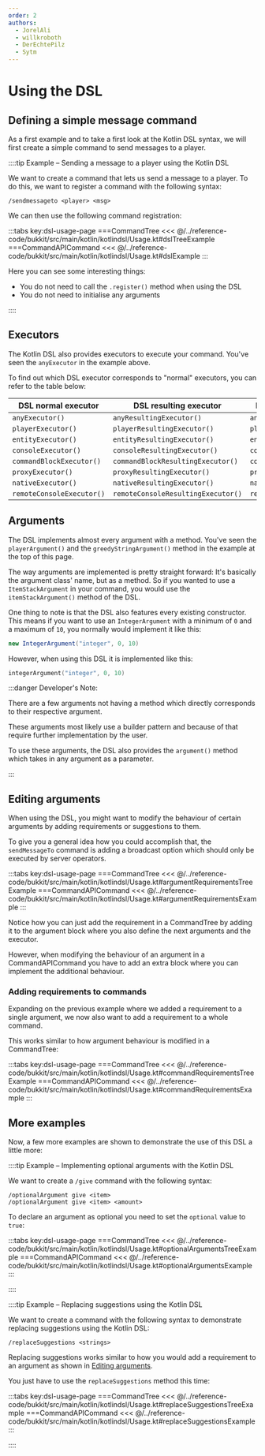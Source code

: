 ```yaml
---
order: 2
authors:
  - JorelAli
  - willkroboth
  - DerEchtePilz
  - Sytm
---
```


# Using the DSL

## Defining a simple message command

As a first example and to take a first look at the Kotlin DSL syntax, we will first create a simple command to send messages to a player.

::::tip Example – Sending a message to a player using the Kotlin DSL

We want to create a command that lets us send a message to a player. To do this, we want to register a command with the following syntax:

```mccmd
/sendmessageto <player> <msg>
```

We can then use the following command registration:

:::tabs key:dsl-usage-page
===CommandTree
<<< @/../reference-code/bukkit/src/main/kotlin/kotlindsl/Usage.kt#dslTreeExample
===CommandAPICommand
<<< @/../reference-code/bukkit/src/main/kotlin/kotlindsl/Usage.kt#dslExample
:::


Here you can see some interesting things:

- You do not need to call the `.register()` method when using the DSL
- You do not need to initialise any arguments

::::

## Executors

The Kotlin DSL also provides executors to execute your command. You've seen the `anyExecutor` in the example above.

To find out which DSL executor corresponds to "normal" executors, you can refer to the table below:

| DSL normal executor       | DSL resulting executor             | DSL normal execution info      | DSL resulting execution info            | "normal" Executor         |
|---------------------------|------------------------------------|--------------------------------|-----------------------------------------|---------------------------|
| `anyExecutor()`           | `anyResultingExecutor()`           | `anyExecutionInfo()`           | `anyResultingExecutionInfo`             | `executes()`              |
| `playerExecutor()`        | `playerResultingExecutor()`        | `playerExecutionInfo()`        | `playerResultingExecutionInfo()`        | `executesPlayer()`        |
| `entityExecutor()`        | `entityResultingExecutor()`        | `entityExecutionInfo()`        | `entityResultingExecutionInfo()`        | `executesEntity()`        |
| `consoleExecutor()`       | `consoleResultingExecutor()`       | `consoleExecutionInfo()`       | `consoleResultingExecutionInfo()`       | `executesConsole()`       |
| `commandBlockExecutor()`  | `commandBlockResultingExecutor()`  | `commandBlockExecutionInfo()`  | `commandBlockResultingExecutionInfo()`  | `executesCommandBlock()`  |
| `proxyExecutor()`         | `proxyResultingExecutor()`         | `proxyExecutionInfo()`         | `proxyResultingExecutionInfo()`         | `executesProxy()`         |
| `nativeExecutor()`        | `nativeResultingExecutor()`        | `nativeExecutionInfo()`        | `nativeResultingExecutionInfo()`        | `executesNative()`        |
| `remoteConsoleExecutor()` | `remoteConsoleResultingExecutor()` | `remoteConsoleExecutionInfo()` | `remoteConsoleResultingExecutionInfo()` | `executesRemoteConsole()` |

## Arguments

The DSL implements almost every argument with a method. You've seen the `playerArgument()` and the `greedyStringArgument()` method in the example at the top of this page.

The way arguments are implemented is pretty straight forward: It's basically the argument class' name, but as a method. So if you wanted to use a `ItemStackArgument` in your command, you would use the `itemStackArgument()` method of the DSL.

One thing to note is that the DSL also features every existing constructor. This means if you want to use an `IntegerArgument` with a minimum of `0` and a maximum of `10`, you normally would implement it like this:

```java
new IntegerArgument("integer", 0, 10)
```

However, when using this DSL it is implemented like this:

```kotlin
integerArgument("integer", 0, 10)
```

:::danger Developer's Note:

There are a few arguments not having a method which directly corresponds to their respective argument.

These arguments most likely use a builder pattern and because of that require further implementation by the user.

To use these arguments, the DSL also provides the `argument()` method which takes in any argument as a parameter.

:::

## Editing arguments

When using the DSL, you might want to modify the behaviour of certain arguments by adding requirements or suggestions to them.

To give you a general idea how you could accomplish that, the `sendMessageTo` command is adding a broadcast option which should only be executed by server operators.

:::tabs key:dsl-usage-page
===CommandTree
<<< @/../reference-code/bukkit/src/main/kotlin/kotlindsl/Usage.kt#argumentRequirementsTreeExample
===CommandAPICommand
<<< @/../reference-code/bukkit/src/main/kotlin/kotlindsl/Usage.kt#argumentRequirementsExample
:::

Notice how you can just add the requirement in a CommandTree by adding it to the argument block where you also define the next arguments and the executor.

However, when modifying the behaviour of an argument in a CommandAPICommand you have to add an extra block where you can implement the additional behaviour.

### Adding requirements to commands

Expanding on the previous example where we added a requirement to a single argument, we now also want to add a requirement to a whole command.

This works similar to how argument behaviour is modified in a CommandTree:

:::tabs key:dsl-usage-page
===CommandTree
<<< @/../reference-code/bukkit/src/main/kotlin/kotlindsl/Usage.kt#commandRequirementsTreeExample
===CommandAPICommand
<<< @/../reference-code/bukkit/src/main/kotlin/kotlindsl/Usage.kt#commandRequirementsExample
:::

## More examples

Now, a few more examples are shown to demonstrate the use of this DSL a little more:

::::tip Example – Implementing optional arguments with the Kotlin DSL

We want to create a `/give` command with the following syntax:

```mccmd
/optionalArgument give <item>
/optionalArgument give <item> <amount>
```

To declare an argument as optional you need to set the `optional` value to `true`:

:::tabs key:dsl-usage-page
===CommandTree
<<< @/../reference-code/bukkit/src/main/kotlin/kotlindsl/Usage.kt#optionalArgumentsTreeExample
===CommandAPICommand
<<< @/../reference-code/bukkit/src/main/kotlin/kotlindsl/Usage.kt#optionalArgumentsExample
:::

::::

::::tip Example – Replacing suggestions using the Kotlin DSL

We want to create a command with the following syntax to demonstrate replacing suggestions using the Kotlin DSL:

```mccmd
/replaceSuggestions <strings>
```

Replacing suggestions works similar to how you would add a requirement to an argument as shown in [Editing arguments](#editing-arguments).

You just have to use the `replaceSuggestions` method this time:

:::tabs key:dsl-usage-page
===CommandTree
<<< @/../reference-code/bukkit/src/main/kotlin/kotlindsl/Usage.kt#replaceSuggestionsTreeExample
===CommandAPICommand
<<< @/../reference-code/bukkit/src/main/kotlin/kotlindsl/Usage.kt#replaceSuggestionsExample
:::

::::